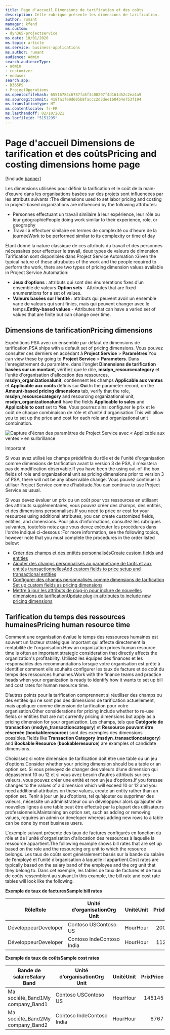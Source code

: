```yaml
---
title: Page d'accueil Dimensions de tarification et des coûts
description: Cette rubrique présente les dimensions de tarification.
author: rumant
manager: kfend
ms.custom:
- dyn365-projectservice
ms.date: 10/01/2020
ms.topic: article
ms.service: business-applications
ms.author: rumant
audience: Admin
search.audienceType:
- admin
- customizer
- enduser
search.app:
- D365PS
- ProjectOperations
ms.openlocfilehash: 65516784c6787fa5f3c08297f4d161d52c2ea4a9
ms.sourcegitcommit: 418fa1fe9d605b8faccc2d5dee1b04b4e753f194
ms.translationtype: HT
ms.contentlocale: fr-FR
ms.lasthandoff: 02/10/2021
ms.locfileid: "5151295"
---
```

# <a name="pricing-and-costing-dimensions-home-page"></a><span data-ttu-id="284c7-103">Page d'accueil Dimensions de tarification et des coûts</span><span class="sxs-lookup"><span data-stu-id="284c7-103">Pricing and costing dimensions home page</span></span>

[!include [banner](../includes/psa-now-project-operations.md)]

<span data-ttu-id="284c7-104">Les dimensions utilisées pour définir la tarification et le coût de la main-d’œuvre dans les organisations basées sur des projets sont influencées par les attributs suivants :</span><span class="sxs-lookup"><span data-stu-id="284c7-104">The dimensions used to set labor pricing and costing in project-based organizations are influenced by the following attributes:</span></span>

- <span data-ttu-id="284c7-105">Personnes effectuant un travail similaire à leur expérience, leur rôle ou leur géographie</span><span class="sxs-lookup"><span data-stu-id="284c7-105">People doing work similar to their experience, role, or geography</span></span>
- <span data-ttu-id="284c7-106">Travail à effectuer similaire en termes de complexité ou d’heure de la journée</span><span class="sxs-lookup"><span data-stu-id="284c7-106">Work to be performed similar to its complexity or time of day</span></span>

<span data-ttu-id="284c7-107">Étant donné la nature classique de ces attributs du travail et des personnes nécessaires pour effectuer le travail, deux types de valeurs de dimension Tarification sont disponibles dans Project Service Automation :</span><span class="sxs-lookup"><span data-stu-id="284c7-107">Given the typical nature of these attrubutes of the work and the people required to perform the work, there are two types of pricing dimension values available in Project Service Automation:</span></span> 

- <span data-ttu-id="284c7-108">**Jeux d’options** : attributs qui sont des énumérations fixes d’un ensemble de valeurs.</span><span class="sxs-lookup"><span data-stu-id="284c7-108">**Option sets** - Attributes that are fixed enumerations for a set of values.</span></span>
- <span data-ttu-id="284c7-109">**Valeurs basées sur l’entité** : attributs qui peuvent avoir un ensemble varié de valeurs qui sont finies, mais qui peuvent changer avec le temps.</span><span class="sxs-lookup"><span data-stu-id="284c7-109">**Entity-based values** - Attributes that can have a varied set of values that are finite but can change over time.</span></span>

## <a name="pricing-dimensions"></a><span data-ttu-id="284c7-110">Dimensions de tarification</span><span class="sxs-lookup"><span data-stu-id="284c7-110">Pricing dimensions</span></span>

<span data-ttu-id="284c7-111">Expéditions PSA avec un ensemble par défaut de dimensions de tarification.</span><span class="sxs-lookup"><span data-stu-id="284c7-111">PSA ships with a default set of pricing dimensions.</span></span> <span data-ttu-id="284c7-112">Vous pouvez consulter ces derniers en accédant à **Project Service** > **Paramètres**.</span><span class="sxs-lookup"><span data-stu-id="284c7-112">You can view these by going to **Project Service** > **Parameters**.</span></span> <span data-ttu-id="284c7-113">Dans l'enregistrement du paramètre, dans l'onglet **Dimensions de tarification basées sur un montant**, vérifiez que le rôle, **msdyn_resourcecategory** et l'unité d'organisation d'allocation des ressources, **msdyn_organizationalunit**, contiennent les champs **Applicable aux ventes** et **Applicable aux coûts** définis sur **Oui**.</span><span class="sxs-lookup"><span data-stu-id="284c7-113">In the parameter record, on the **Amount-based pricing dimensions** tab, verify that the role, **msdyn_resourcecategory** and resourcing organizational unit, **msdyn_organizationalunit** have the fields **Applicable to sales** and **Applicable to cost** set to **Yes**.</span></span> <span data-ttu-id="284c7-114">Vous pourrez ainsi configurer le prix et le coût de chaque combinaison de rôle et d'unité d'organisation.</span><span class="sxs-lookup"><span data-stu-id="284c7-114">This will allow you to set up the price and cost for each role and organizational unit combination.</span></span>

![Capture d'écran des paramètres de Project Service avec « Applicable aux ventes » en surbrillance](media/PS-OOB-parameters.png)

> [!IMPORTANT]
> <span data-ttu-id="284c7-116">Si vous avez utilisé les champs prédéfinis du rôle et de l'unité d'organisation comme dimensions de tarification avant la version 3 de PSA, il n'existera pas de modification observable.</span><span class="sxs-lookup"><span data-stu-id="284c7-116">If you have been the using out-of-the box fields of role and organizational unit as pricing dimensions prior to version 3 of PSA, there will not be any observable change.</span></span> <span data-ttu-id="284c7-117">Vous pouvez continuer à utiliser Project Service comme d'habitude.</span><span class="sxs-lookup"><span data-stu-id="284c7-117">You can continue to use Project Service as usual.</span></span> 

<span data-ttu-id="284c7-118">Si vous devez évaluer un prix ou un coût pour vos ressources en utilisant des attributs supplémentaires, vous pouvez créer des champs, des entités, et des dimensions personnalisés.</span><span class="sxs-lookup"><span data-stu-id="284c7-118">If you need to price or cost for your resources using additional attributes, you can create customized fields, entities, and dimensions.</span></span> <span data-ttu-id="284c7-119">Pour plus d'informations, consultez les rubriques suivantes, toutefois notez que vous devez exécuter les procédures dans l'ordre indiqué ci-dessous :</span><span class="sxs-lookup"><span data-stu-id="284c7-119">For more information, see the following topics, however note that you must complete the procedures in the order listed below:</span></span>

- [<span data-ttu-id="284c7-120">Créer des champs et des entités personnalisés</span><span class="sxs-lookup"><span data-stu-id="284c7-120">Create custom fields and entities</span></span>](create-custom-fields-entities.md)
- [<span data-ttu-id="284c7-121">Ajouter des champs personnalisés au paramétrage de tarifs et aux entités transactionnelles</span><span class="sxs-lookup"><span data-stu-id="284c7-121">Add custom fields to price setup and transactional entities</span></span>](field-references.md)
- [<span data-ttu-id="284c7-122">Configurer des champs personnalisés comme dimensions de tarification </span><span class="sxs-lookup"><span data-stu-id="284c7-122">Set up custom fields as pricing dimensions</span></span>](set-up-pricing-dimensions.md)
- [<span data-ttu-id="284c7-123">Mettre à jour les attributs de plug-in pour inclure de nouvelles dimensions de tarification</span><span class="sxs-lookup"><span data-stu-id="284c7-123">Update plug-in attributes to include new pricing dimensions</span></span>](update-plug-in-attributes.md)

## <a name="pricing-human-resource-time"></a><span data-ttu-id="284c7-124">Tarification du temps des ressources humaines</span><span class="sxs-lookup"><span data-stu-id="284c7-124">Pricing human resource time</span></span>
<span data-ttu-id="284c7-125">Comment une organisation évalue le temps des ressources humaines est souvent un facteur stratégique important qui affecte directement la rentabilité de l'organisation.</span><span class="sxs-lookup"><span data-stu-id="284c7-125">How an organization prices human resource time is often an important strategic consideration that directly affects the organization's profitability.</span></span> <span data-ttu-id="284c7-126">Utilisez les équipes des finances et les responsables des recommandations lorsque votre organisation est prête à identifier comment elle souhaite configurer les taux de facture et de coût du temps des ressources humaines.</span><span class="sxs-lookup"><span data-stu-id="284c7-126">Work with the finance teams and practice heads when your organization is ready to identify how it wants to set up bill and cost rates for human resource time.</span></span>

<span data-ttu-id="284c7-127">D’autres points pour la tarification comprennent si réutiliser des champs ou des entités qui ne sont pas des dimensions de tarification actuellement, mais appliquer comme dimension de tarification pour votre organisation.</span><span class="sxs-lookup"><span data-stu-id="284c7-127">Other considerations for pricing include whether to re-use fields or entities that are not currently pricing dimensions but apply as a pricing dimension for your organization.</span></span> <span data-ttu-id="284c7-128">Les champs, tels que **Catégorie de transaction** (**msdyn_transactioncategory**) et **Ressource pouvant être réservée** (**bookableresource**) sont des exemples des dimensions possibles.</span><span class="sxs-lookup"><span data-stu-id="284c7-128">Fields like **Transaction Category** (**msdyn_transactioncategory**) and **Bookable Resource** (**bookableresource**) are examples of candidate dimensions.</span></span> 

<span data-ttu-id="284c7-129">Choisissez si votre dimension de tarification doit être une table ou un jeu d’options.</span><span class="sxs-lookup"><span data-stu-id="284c7-129">Consider whether your pricing dimension should be a table or an option set.</span></span> <span data-ttu-id="284c7-130">Si vous prévoyez de changer des valeurs d’une dimension qui dépasseront 10 ou 12 et si vous avez besoin d’autres attributs sur ces valeurs, vous pouvez créer une entité et non un jeu d’options.</span><span class="sxs-lookup"><span data-stu-id="284c7-130">If you foresee changes to the values of a dimension which will exceed 10 or 12 and you need additional attributes on these values, create an entity rather than an option set.</span></span> <span data-ttu-id="284c7-131">Tenir à jour un jeu d’options, tel qu’ajouter ou supprimer des valeurs, nécessite un administrateur ou un développeur alors qu’ajouter de nouvelles lignes à une table peut être effectué par la plupart des utilisateurs professionnels.</span><span class="sxs-lookup"><span data-stu-id="284c7-131">Maintaining an option set, such as adding or removing values, requires an admin or developer whereas adding new rows to a table can be done by most business users.</span></span>

<span data-ttu-id="284c7-132">L'exemple suivant présente des taux de factures configurés en fonction du rôle et de l'unité d'organisation d'allocation des ressources à laquelle la ressource appartient.</span><span class="sxs-lookup"><span data-stu-id="284c7-132">The following example shows bill rates that are set up based on the role and the resourcing org unit to which the resource belongs.</span></span> <span data-ttu-id="284c7-133">Les taux de coûts sont généralement basés sur la bande du salaire de l’employé et l’unité d’organisation à laquelle il appartient.</span><span class="sxs-lookup"><span data-stu-id="284c7-133">Cost rates are typically based on the salary band of the employee and the org unit that they belong to.</span></span> <span data-ttu-id="284c7-134">Dans cet exemple, les tables de taux de factures et de taux de coûts ressemblent au suivant.</span><span class="sxs-lookup"><span data-stu-id="284c7-134">In this example, the bill rate and cost rate tables will look like the following.</span></span>

<span data-ttu-id="284c7-135">**Exemple de taux de factures**</span><span class="sxs-lookup"><span data-stu-id="284c7-135">**Sample bill rates**</span></span>

| <span data-ttu-id="284c7-136">Rôle</span><span class="sxs-lookup"><span data-stu-id="284c7-136">Role</span></span>        | <span data-ttu-id="284c7-137">Unité d’organisation</span><span class="sxs-lookup"><span data-stu-id="284c7-137">Org Unit</span></span>    |<span data-ttu-id="284c7-138">Unité</span><span class="sxs-lookup"><span data-stu-id="284c7-138">Unit</span></span>      |<span data-ttu-id="284c7-139">Prix</span><span class="sxs-lookup"><span data-stu-id="284c7-139">Price</span></span>      |<span data-ttu-id="284c7-140">Devise</span><span class="sxs-lookup"><span data-stu-id="284c7-140">Currency</span></span>  |
| ------------|-------------|----------|----------:|----------|
| <span data-ttu-id="284c7-141">Développeur</span><span class="sxs-lookup"><span data-stu-id="284c7-141">Developer</span></span>   | <span data-ttu-id="284c7-142">Contoso US</span><span class="sxs-lookup"><span data-stu-id="284c7-142">Contoso US</span></span>  |<span data-ttu-id="284c7-143">Hour</span><span class="sxs-lookup"><span data-stu-id="284c7-143">Hour</span></span> | <span data-ttu-id="284c7-144">200</span><span class="sxs-lookup"><span data-stu-id="284c7-144">200</span></span>|<span data-ttu-id="284c7-145">USD</span><span class="sxs-lookup"><span data-stu-id="284c7-145">USD</span></span>     |
| <span data-ttu-id="284c7-146">Développeur</span><span class="sxs-lookup"><span data-stu-id="284c7-146">Developer</span></span>   | <span data-ttu-id="284c7-147">Contoso Inde</span><span class="sxs-lookup"><span data-stu-id="284c7-147">Contoso India</span></span> |<span data-ttu-id="284c7-148">Hour</span><span class="sxs-lookup"><span data-stu-id="284c7-148">Hour</span></span>|   <span data-ttu-id="284c7-149">112</span><span class="sxs-lookup"><span data-stu-id="284c7-149">112</span></span>|<span data-ttu-id="284c7-150">USD</span><span class="sxs-lookup"><span data-stu-id="284c7-150">USD</span></span>     |


<span data-ttu-id="284c7-151">**Exemple de taux de coûts**</span><span class="sxs-lookup"><span data-stu-id="284c7-151">**Sample cost rates**</span></span>

| <span data-ttu-id="284c7-152">Bande de salaire</span><span class="sxs-lookup"><span data-stu-id="284c7-152">Salary Band</span></span>     | <span data-ttu-id="284c7-153">Unité d’organisation</span><span class="sxs-lookup"><span data-stu-id="284c7-153">Org Unit</span></span>    |<span data-ttu-id="284c7-154">Unité</span><span class="sxs-lookup"><span data-stu-id="284c7-154">Unit</span></span>      |<span data-ttu-id="284c7-155">Prix</span><span class="sxs-lookup"><span data-stu-id="284c7-155">Price</span></span>      |<span data-ttu-id="284c7-156">Devise</span><span class="sxs-lookup"><span data-stu-id="284c7-156">Currency</span></span>  |
| ----------------|-------------|----------|----------:|----------|
| <span data-ttu-id="284c7-157">Ma société_Band1</span><span class="sxs-lookup"><span data-stu-id="284c7-157">My company_Band1</span></span> | <span data-ttu-id="284c7-158">Contoso US</span><span class="sxs-lookup"><span data-stu-id="284c7-158">Contoso US</span></span>  |<span data-ttu-id="284c7-159">Hour</span><span class="sxs-lookup"><span data-stu-id="284c7-159">Hour</span></span> | <span data-ttu-id="284c7-160">145</span><span class="sxs-lookup"><span data-stu-id="284c7-160">145</span></span>|<span data-ttu-id="284c7-161">USD</span><span class="sxs-lookup"><span data-stu-id="284c7-161">USD</span></span>     |
| <span data-ttu-id="284c7-162">Ma société_Band2</span><span class="sxs-lookup"><span data-stu-id="284c7-162">My company_Band2</span></span> | <span data-ttu-id="284c7-163">Contoso Inde</span><span class="sxs-lookup"><span data-stu-id="284c7-163">Contoso India</span></span> |<span data-ttu-id="284c7-164">Hour</span><span class="sxs-lookup"><span data-stu-id="284c7-164">Hour</span></span>|   <span data-ttu-id="284c7-165">67</span><span class="sxs-lookup"><span data-stu-id="284c7-165">67</span></span>|<span data-ttu-id="284c7-166">USD</span><span class="sxs-lookup"><span data-stu-id="284c7-166">USD</span></span>     |
